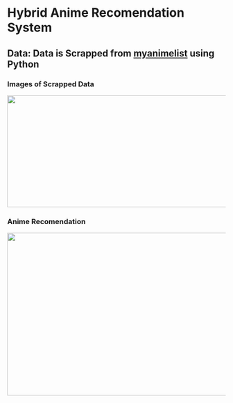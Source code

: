# Hybrid Anime Recomendation System
## **Data**: Data is Scrapped from [myanimelist](https://myanimelist.net/) using Python
### **Images of Scrapped Data**
<img src="https://i.ibb.co/1s2rjYw/data.png" width="680" height="257">

### **Anime Recomendation**
<img src="https://i.ibb.co/ctsrjWH/recomendation.png" width="763" height="374">
